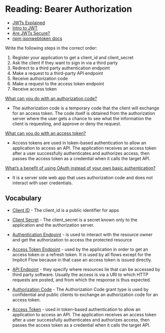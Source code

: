# Reading: Bearer Authorization

- [JWTs Explained](https://www.youtube.com/watch?v=926mknSW9Lo)
- [Intro to JWT](https://jwt.io/introduction/)
- [Are JWTs Secure?](https://stackoverflow.com/questions/27301557/if-you-can-decode-jwt-how-are-they-secure)
- [npm jsonwebtoken docs](https://www.npmjs.com/package/jsonwebtoken)

Write the following steps in the correct order:

1. Register your application to get a client_id and client_secret
2. Ask the client if they want to sign in via a third party
3. Redirect to a third party authentication endpoint
4. Make a request to a third-party API endpoint
5. Receive authorization code
6. Make a request to the access token endpoint
7. Receive access token

[What can you do with an authorization code?](https://www.oauth.com/oauth2-servers/server-side-apps/authorization-code/#:~:text=The%20authorization%20code%20is%20a,approve%20or%20deny%20the%20request.)

  - The authorization code is a temporary code that the client will exchange for an access token. The code itself is obtained from the authorization server where the user gets a chance to see what the information the client is requesting, and approve or deny the request.

[What can you do with an access token?](https://auth0.com/docs/tokens/access-tokens)

  - Access tokens are used in token-based authentication to allow an application to access an API. The application receives an access token after a user successfully authenticates and authorizes access, then passes the access token as a credential when it calls the target API.

[What’s a benefit of using OAuth instead of your own basic authentication?](https://www.tutorialspoint.com/oauth2.0/oauth2.0_overview.htm)

  - It is a server side web app that uses authorization code and does not interact with user credentials.

## Vocabulary

- [Client ID](https://www.oauth.com/oauth2-servers/client-registration/client-id-secret/) - The client_id is a public identifier for apps

- [Client Secret](https://www.oauth.com/oauth2-servers/client-registration/client-id-secret/) - The client_secret is a secret known only to the application and the authorization server.

- [Authentication Endpoint](https://auth0.com/docs/protocols/protocol-oauth2) -  is used to interact with the resource owner and get the authorization to access the protected resource

- [Access Token Endpoint](https://auth0.com/docs/protocols/protocol-oauth2) - used by the application in order to get an access token or a refresh token. It is used by all flows except for the Implicit Flow because in that case an access token is issued directly.

- [API Endpoint](https://en.wikipedia.org/wiki/Web_API#Endpoints) -  they specify where resources lie that can be accessed by third party software. Usually the access is via a URI to which HTTP requests are posted, and from which the response is thus expected.

- [Authorization Code](https://oauth.net/2/grant-types/authorization-code/) - The Authorization Code grant type is used by confidential and public clients to exchange an authorization code for an access token.

- [Access Token](https://auth0.com/docs/tokens/access-tokens) - used in token-based authentication to allow an application to access an API. The application receives an access token after a user successfully authenticates and authorizes access, then passes the access token as a credential when it calls the target API.
